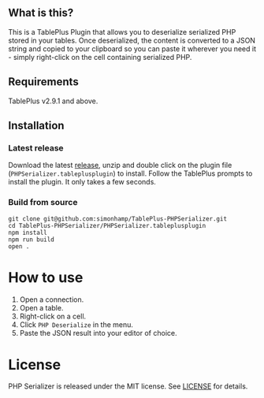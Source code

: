 ## What is this?

This is a TablePlus Plugin that allows you to deserialize serialized PHP stored in your tables. Once deserialized, the content is converted to a JSON string and copied to your clipboard so you can paste it wherever you need it - simply right-click on the cell containing serialized PHP.

## Requirements

TablePlus v2.9.1 and above.

## Installation

### Latest release

Download the latest [release](https://github.com/simonhamp/TablePlus-PHPSerializer/releases), unzip and double click on the plugin file (`PHPSerializer.tableplusplugin`) to install. Follow the TablePlus prompts to install the plugin. It only takes a few seconds.

### Build from source

```
git clone git@github.com:simonhamp/TablePlus-PHPSerializer.git
cd TablePlus-PHPSerializer/PHPSerializer.tableplusplugin
npm install
npm run build
open .
```

# How to use

1. Open a connection.
2. Open a table.
3. Right-click on a cell.
4. Click `PHP Deserialize` in the menu.
5. Paste the JSON result into your editor of choice.

# License

PHP Serializer is released under the MIT license. See [LICENSE](https://github.com/simonhamp/TablePlus-PHPSerializer/blob/master/LICENSE) for details.
